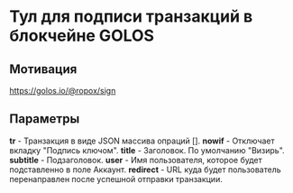 # Тул для подписи транзакций в блокчейне GOLOS

## Мотивация

https://golos.io/@ropox/sign

## Параметры

**tr** - Транзакция в виде JSON массива опраций [].
**nowif** - Отключает вкладку "Подпись ключом".
**title** - Заголовок. По умолчанию "Визирь".
**subtitle** - Подзаголовок.
**user** - Имя пользователя, которое будет подставленно в поле Аккаунт.
**redirect** - URL куда будет пользователь перенаправлен после успешной отправки транзакции.


